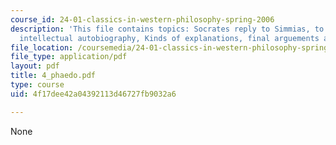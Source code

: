```yaml
---
course_id: 24-01-classics-in-western-philosophy-spring-2006
description: 'This file contains topics: Socrates reply to Simmias, to Cebes, his
  intellectual autobiography, Kinds of explanations, final arguements and scenes.'
file_location: /coursemedia/24-01-classics-in-western-philosophy-spring-2006/4f17dee42a04392113d46727fb9032a6_4_phaedo.pdf
file_type: application/pdf
layout: pdf
title: 4_phaedo.pdf
type: course
uid: 4f17dee42a04392113d46727fb9032a6

---
```

None